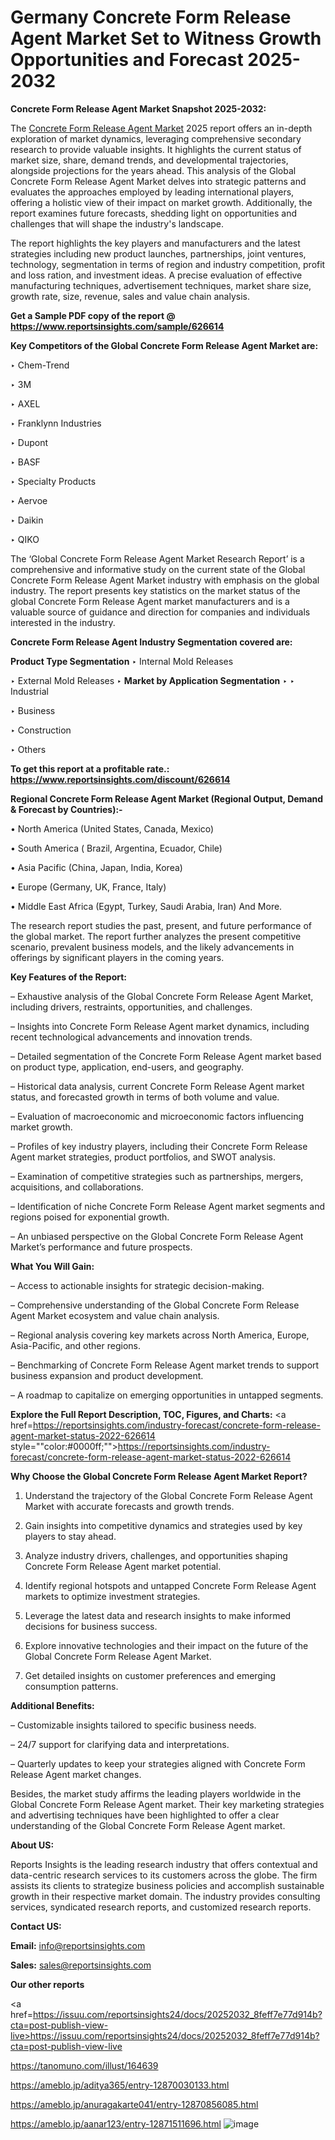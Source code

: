 # Germany Concrete Form Release Agent Market Set to Witness Growth Opportunities and Forecast 2025-2032

<strong>Concrete Form Release Agent Market Snapshot 2025-2032:</strong>

The <a href=https://www.reportsinsights.com/sample/626614>Concrete Form Release Agent Market</a> 2025 report offers an in-depth exploration of market dynamics, leveraging comprehensive secondary research to provide valuable insights. It highlights the current status of market size, share, demand trends, and developmental trajectories, alongside projections for the years ahead. This analysis of the Global Concrete Form Release Agent Market delves into strategic patterns and evaluates the approaches employed by leading international players, offering a holistic view of their impact on market growth. Additionally, the report examines future forecasts, shedding light on opportunities and challenges that will shape the industry's landscape.

The report highlights the key players and manufacturers and the latest strategies including new product launches, partnerships, joint ventures, technology, segmentation in terms of region and industry competition, profit and loss ration, and investment ideas. A precise evaluation of effective manufacturing techniques, advertisement techniques, market share size, growth rate, size, revenue, sales and value chain analysis.

<strong>Get a Sample PDF copy of the report @ <a href=https://www.reportsinsights.com/sample/626614 style=color:#0000ff;>https://www.reportsinsights.com/sample/626614</a></strong>

<strong>Key Competitors of the Global Concrete Form Release Agent Market are:</strong>

‣ Chem-Trend

‣ 3M

‣ AXEL

‣ Franklynn Industries

‣ Dupont

‣ BASF

‣ Specialty Products

‣ Aervoe

‣ Daikin

‣ QIKO

The ‘Global Concrete Form Release Agent Market Research Report’ is a comprehensive and informative study on the current state of the Global Concrete Form Release Agent Market industry with emphasis on the global industry. The report presents key statistics on the market status of the global Concrete Form Release Agent market manufacturers and is a valuable source of guidance and direction for companies and individuals interested in the industry.

<strong>Concrete Form Release Agent Industry Segmentation covered are:</strong>

<strong>Product Type Segmentation</strong>
‣
Internal Mold Releases

‣ External Mold Releases
‣ 
<strong>Market by Application Segmentation</strong>
‣
‣  Industrial

‣ Business

‣ Construction

‣ Others

<strong>To get this report at a profitable rate.: <a href=https://www.reportsinsights.com/discount/626614 style=color:#0000ff;>https://www.reportsinsights.com/discount/626614</a></strong>

<strong>Regional Concrete Form Release Agent Market (Regional Output, Demand &amp; Forecast by Countries):-</strong>

• North America (United States, Canada, Mexico)

• South America ( Brazil, Argentina, Ecuador, Chile)

• Asia Pacific (China, Japan, India, Korea)

• Europe (Germany, UK, France, Italy)

• Middle East Africa (Egypt, Turkey, Saudi Arabia, Iran) And More.

The research report studies the past, present, and future performance of the global market. The report further analyzes the present competitive scenario, prevalent business models, and the likely advancements in offerings by significant players in the coming years.

<strong>Key Features of the Report:</strong>

– Exhaustive analysis of the Global Concrete Form Release Agent Market, including drivers, restraints, opportunities, and challenges.

– Insights into Concrete Form Release Agent market dynamics, including recent technological advancements and innovation trends.

– Detailed segmentation of the Concrete Form Release Agent market based on product type, application, end-users, and geography.

– Historical data analysis, current Concrete Form Release Agent market status, and forecasted growth in terms of both volume and value.

– Evaluation of macroeconomic and microeconomic factors influencing market growth.

– Profiles of key industry players, including their Concrete Form Release Agent market strategies, product portfolios, and SWOT analysis.

– Examination of competitive strategies such as partnerships, mergers, acquisitions, and collaborations.

– Identification of niche Concrete Form Release Agent market segments and regions poised for exponential growth.

– An unbiased perspective on the Global Concrete Form Release Agent Market’s performance and future prospects.

<strong>What You Will Gain:</strong>

– Access to actionable insights for strategic decision-making.

– Comprehensive understanding of the Global Concrete Form Release Agent Market ecosystem and value chain analysis.

– Regional analysis covering key markets across North America, Europe, Asia-Pacific, and other regions.

– Benchmarking of Concrete Form Release Agent market trends to support business expansion and product development.

– A roadmap to capitalize on emerging opportunities in untapped segments.

<strong>Explore the Full Report Description, TOC, Figures, and Charts:</strong>
<a href=https://reportsinsights.com/industry-forecast/concrete-form-release-agent-market-status-2022-626614 style=""color:#0000ff;"">https://reportsinsights.com/industry-forecast/concrete-form-release-agent-market-status-2022-626614</a>

<strong>Why Choose the Global Concrete Form Release Agent Market Report?</strong>

1. Understand the trajectory of the Global Concrete Form Release Agent Market with accurate forecasts and growth trends.

2. Gain insights into competitive dynamics and strategies used by key players to stay ahead.

3. Analyze industry drivers, challenges, and opportunities shaping Concrete Form Release Agent market potential.

4. Identify regional hotspots and untapped Concrete Form Release Agent markets to optimize investment strategies.

5. Leverage the latest data and research insights to make informed decisions for business success.

6. Explore innovative technologies and their impact on the future of the Global Concrete Form Release Agent Market.

7. Get detailed insights on customer preferences and emerging consumption patterns.

<strong>Additional Benefits:</strong>

– Customizable insights tailored to specific business needs.

– 24/7 support for clarifying data and interpretations.

– Quarterly updates to keep your strategies aligned with Concrete Form Release Agent market changes.

Besides, the market study affirms the leading players worldwide in the Global Concrete Form Release Agent market. Their key marketing strategies and advertising techniques have been highlighted to offer a clear understanding of the Global Concrete Form Release Agent market.

<strong><strong>About US</strong>:</strong>

Reports Insights is the leading research industry that offers contextual and data-centric research services to its customers across the globe. The firm assists its clients to strategize business policies and accomplish sustainable growth in their respective market domain. The industry provides consulting services, syndicated research reports, and customized research reports.

<strong>Contact US:</strong>

<p class=><b>Email:</b> <a href=mailto:info@reportsinsights.com>info@reportsinsights.com</a></p>
<p class=><b>Sales:</b> <a href=mailto:sales@reportsinsights.com>sales@reportsinsights.com</a></p>

<strong>Our other reports</strong>

<a href=https://issuu.com/reportsinsights24/docs/20252032_8feff7e77d914b?cta=post-publish-view-live>https://issuu.com/reportsinsights24/docs/20252032_8feff7e77d914b?cta=post-publish-view-live</a>

<a href=https://tanomuno.com/illust/164639>https://tanomuno.com/illust/164639</a>

<a href=https://ameblo.jp/aditya365/entry-12870030133.html>https://ameblo.jp/aditya365/entry-12870030133.html</a>

<a href=https://ameblo.jp/anuragakarte041/entry-12870856085.html>https://ameblo.jp/anuragakarte041/entry-12870856085.html</a>

<a href=https://ameblo.jp/aanar123/entry-12871511696.html>https://ameblo.jp/aanar123/entry-12871511696.html</a>
![image](https://github.com/user-attachments/assets/5302d490-a8b5-45ff-a190-06d679f6e1d4)
